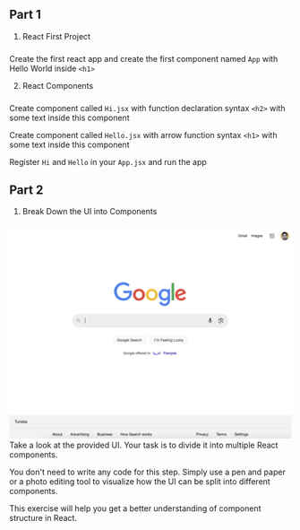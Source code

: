 ## Part 1 
1) React First Project
### 
Create the first react app and create the first component named `App` with Hello World inside `<h1>`

2) React Components
###
Create component called `Hi.jsx` with function declaration syntax `<h2>` with some text inside this component

Create component called `Hello.jsx` with arrow function syntax `<h1>` with some text inside this component

Register `Hi` and `Hello` in your `App.jsx` and run the app 

## Part 2
1) Break Down the UI into Components
###
![google ui](pic1.png)
Take a look at the provided UI. Your task is to divide it into multiple React components. 

You don't need to write any code for this step. Simply use a pen and paper or a photo editing tool to visualize how the UI can be split into different components. 

This exercise will help you get a better understanding of component structure in React.

